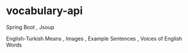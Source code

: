 # vocabulary-api
Spring Boot , Jsoup 

English-Turkish Means , Images , Example Sentences , Voices of English Words

